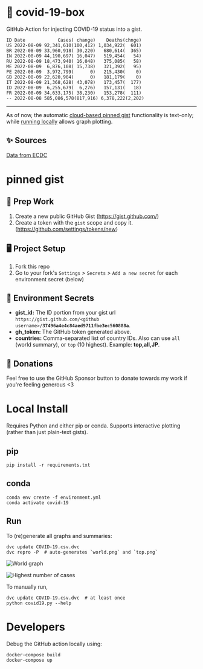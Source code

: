 # 🏥 covid-19-box

GitHub Action for injecting COVID-19 status into a gist.

```
ID Date            Cases( change)    Deaths(chnge)
US 2022-08-09 92,341,610(100,412) 1,034,922(  601)
BR 2022-08-09 33,960,918( 30,220)   680,614(  365)
IN 2022-08-09 44,190,697( 16,047)   519,454(   54)
RU 2022-08-09 18,473,940( 16,048)   375,085(   58)
ME 2022-08-09  6,876,108( 15,738)   321,392(   95)
PE 2022-08-09  3,972,799(      0)   215,430(    0)
GB 2022-08-09 22,620,904(      0)   181,179(    0)
IT 2022-08-09 21,368,628( 43,078)   173,457(  177)
ID 2022-08-09  6,255,679(  6,276)   157,131(   18)
FR 2022-08-09 34,633,175( 38,230)   153,278(  111)
-- 2022-08-08 585,086,578(817,916) 6,378,222(2,202)
```

---

As of now, the automatic [cloud-based pinned gist](#pinned-gist) functionality is text-only;
while [running locally](#local-install) allows graph plotting.

## ✨ Sources

[Data from ECDC](https://www.ecdc.europa.eu/en/publications-data/download-todays-data-geographic-distribution-covid-19-cases-worldwide)

# pinned gist

## 🎒 Prep Work
1. Create a new public GitHub Gist (https://gist.github.com/)
1. Create a token with the `gist` scope and copy it. (https://github.com/settings/tokens/new)

## 🖥 Project Setup
1. Fork this repo
1. Go to your fork's `Settings` > `Secrets` > `Add a new secret` for each environment secret (below)

## 🤫 Environment Secrets
- **gist_id:** The ID portion from your gist url `https://gist.github.com/<github username>/`**`37496a4e4c84aed9711fbe3ec560888a`**.
- **gh_token:** The GitHub token generated above.
- **countries:** Comma-separated list of country IDs. Also can use `all` (world summary), or `top` (10 highest). Example: **top,all,JP**.

## 💸 Donations

Feel free to use the GitHub Sponsor button to donate towards my work if you're feeling generous <3

# Local Install

Requires Python and either pip or conda. Supports interactive plotting (rather than just plain-text gists).

## pip

```
pip install -r requirements.txt
```

## conda

```
conda env create -f environment.yml
conda activate covid-19
```

## Run

To (re)generate all graphs and summaries:

```
dvc update COVID-19.csv.dvc
dvc repro -P  # auto-generates `world.png` and `top.png`
```

![World graph](world.png)

![Highest number of cases](top.png)

To manually run,

```
dvc update COVID-19.csv.dvc  # at least once
python covid19.py --help
```

# Developers

Debug the GitHub action locally using:

```
docker-compose build
docker-compose up
```
